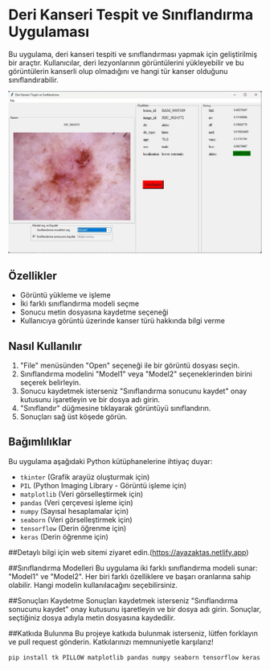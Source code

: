 # Deri Kanseri Tespit ve Sınıflandırma Uygulaması

Bu uygulama, deri kanseri tespiti ve sınıflandırması yapmak için geliştirilmiş bir araçtır. Kullanıcılar, deri lezyonlarının görüntülerini yükleyebilir ve bu görüntülerin kanserli olup olmadığını ve hangi tür kanser olduğunu sınıflandırabilir.

![Örnek Ekran Görüntüsü](derikanseri.jpeg)

## Özellikler

- Görüntü yükleme ve işleme
- İki farklı sınıflandırma modeli seçme
- Sonucu metin dosyasına kaydetme seçeneği
- Kullanıcıya görüntü üzerinde kanser türü hakkında bilgi verme

## Nasıl Kullanılır

1. "File" menüsünden "Open" seçeneği ile bir görüntü dosyası seçin.
2. Sınıflandırma modelini "Model1" veya "Model2" seçeneklerinden birini seçerek belirleyin.
3. Sonucu kaydetmek isterseniz "Sınıflandırma sonucunu kaydet" onay kutusunu işaretleyin ve bir dosya adı girin.
4. "Sınıflandır" düğmesine tıklayarak görüntüyü sınıflandırın.
5. Sonuçları sağ üst köşede görün.


## Bağımlılıklar

Bu uygulama aşağıdaki Python kütüphanelerine ihtiyaç duyar:

- `tkinter` (Grafik arayüz oluşturmak için)
- `PIL` (Python Imaging Library - Görüntü işleme için)
- `matplotlib` (Veri görselleştirmek için)
- `pandas` (Veri çerçevesi işleme için)
- `numpy` (Sayısal hesaplamalar için)
- `seaborn` (Veri görselleştirmek için)
- `tensorflow` (Derin öğrenme için)
- `keras` (Derin öğrenme için)

##Detaylı bilgi için web sitemi ziyaret edin.(https://ayazaktas.netlify.app)



##Sınıflandırma Modelleri
Bu uygulama iki farklı sınıflandırma modeli sunar: "Model1" ve "Model2". Her biri farklı özelliklere ve başarı oranlarına sahip olabilir. Hangi modelin kullanılacağını seçebilirsiniz.

##Sonuçları Kaydetme
Sonuçları kaydetmek isterseniz "Sınıflandırma sonucunu kaydet" onay kutusunu işaretleyin ve bir dosya adı girin. Sonuçlar, seçtiğiniz dosya adıyla metin dosyasına kaydedilir.

##Katkıda Bulunma
Bu projeye katkıda bulunmak isterseniz, lütfen forklayın ve pull request gönderin. Katkılarınızı memnuniyetle karşılarız!

```bash
pip install tk PILLOW matplotlib pandas numpy seaborn tensorflow keras


